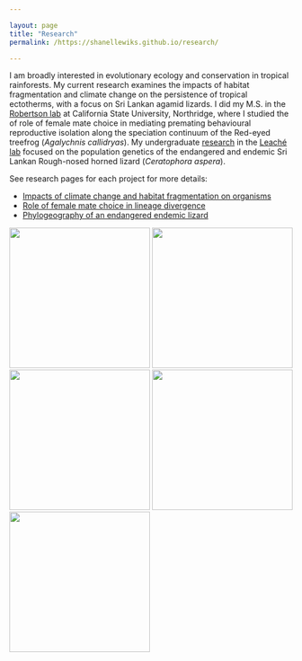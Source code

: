```yaml
---

layout: page
title: "Research"
permalink: /https://shanellewiks.github.io/research/

---
```

I am broadly interested in evolutionary ecology and conservation in tropical rainforests. My current research examines the impacts of habitat fragmentation and climate change on the persistence of tropical ectotherms, with a focus on Sri Lankan agamid lizards.
I did my M.S. in the [Robertson lab](https://jrobertsonlab.wordpress.com/) at California State University, Northridge, where I studied the of role of female mate choice in mediating premating behavioural reproductive isolation along the speciation continuum of the Red-eyed treefrog (_Agalychnis callidryas_).
My undergraduate [research](https://doi.org/10.1111/btp.12970) in the [Leaché lab](https://faculty.washington.edu/leache/wordpress/) focused on the population genetics of the endangered and endemic Sri Lankan Rough-nosed horned lizard (_Ceratophora aspera_). 

See research pages for each project for more details: 

* [Impacts of climate change and habitat fragmentation on organisms](https://shanellewiks.github.io/research_phd/)
* [Role of female mate choice in lineage divergence](https://shanellewiks.github.io/research_ms/)
* [Phylogeography of an endangered endemic lizard](/https://shanellewiks.github.io/research_ug/)

<img src="/assets/Fieldpic1.png"  width="250" height="250"> <img src="/assets/Fieldpic2.png"  width="250" height="250"> 
<img src="/assets/Fieldpic3.png"  width="250" height="250"> <img src="/assets/Fieldpic5.png"  width="250" height="250"> 
 <img src="/assets/Fieldpic6.png"  width="250" height="250"> 